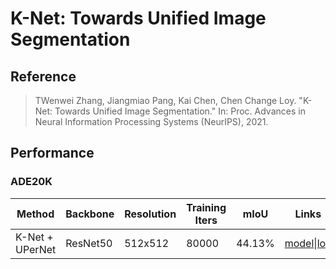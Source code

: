 # K-Net: Towards Unified Image Segmentation


## Reference

> TWenwei Zhang, Jiangmiao Pang, Kai Chen, Chen Change Loy. "K-Net: Towards Unified Image Segmentation." In: Proc. Advances in Neural Information Processing Systems (NeurIPS), 2021.

## Performance

### ADE20K

| Method          |  Backbone   |    Resolution |  Training Iters   |   mIoU   | Links      |
|-----------------|-----|-----|-----|-----|------------|
| K-Net + UPerNet |  ResNet50   | 512x512    |  80000   |  44.13%   | [model](https://paddleseg.bj.bcebos.com/dygraph/cityscapes/knet_resnet50_ade20k_512x512_80k/model.pdparams)\|[log](https://paddleseg.bj.bcebos.com/dygraph/cityscapes/knet_resnet50_ade20k_512x512_80k/train.log)|

